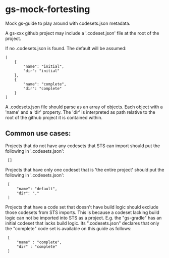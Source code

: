 gs-mock-fortesting
==================

Mock gs-guide to play around with codesets.json metadata.

A gs-xxx github project may include a '.codeset.json' file at 
the root of the project.

If no .codesets.json is found. The default will be assumed:

    [
        {
            "name": "initial",
            "dir": "initial"
        },
        {
            "name": "complete",
            "dir": "complete"
        }
    ]
    
A .codesets.json file should parse as an array of objects. Each object with
a 'name' and a 'dir' property. The 'dir' is interpreted as path relative
to the root of the github project it is contained within.

Common use cases:
-----------------

Projects that do not have any codesets that STS can import should put 
the following in '.codesets.json':

     []
        
Projects that have only one codeset that is 'the entire project' should put
the following in '.codesets.json':

     [
         "name": "default",
         "dir": "."
     ]
     
Projects that have a code set that doesn't have build logic 
should exclude those codesets from STS imports.
This is because a codeset lacking build logic can not be imported 
into STS as a project. E.g. the "gs-gradle" has an initial codeset
that lacks build logic. Its ".codesets.json" declares that only the
"complete" code set is available on this guide as follows:

     [
         "name" : "complete",
         "dir" : "complete"
     ]


